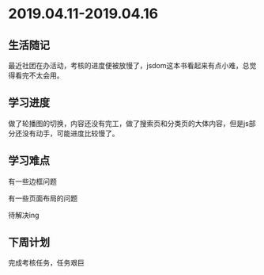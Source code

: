 # 2019.04.11-2019.04.16

## 生活随记

最近社团在办活动，考核的进度便被放慢了，jsdom这本书看起来有点小难，总觉得看完不太会用。



## 学习进度

做了轮播图的切换，内容还没有完工，做了搜索页和分类页的大体内容，但是js部分还没有动手，可能进度比较慢了。



## 学习难点

有一些边框问题

有一些页面布局的问题

待解决ing



## 下周计划

完成考核任务，任务艰巨